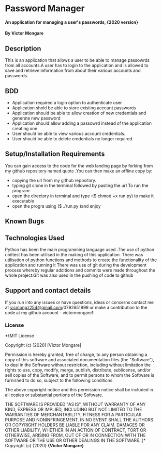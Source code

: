 # Password Manager
#### An application for managing a user's passwords, {2020 version}
#### By Victor Mongare
## Description
This is an application that allows a user to be able to manage passowrds from all accounts.A user has to login to the application and is allowed to save and retrieve information from about their various accounts and passwords.
## BDD
* Application required a login option to authenticate user
* Application shold be able to store existing account passwords
* Application should be able to allow creation of new credentials and generate new password
* Application should allow adding a passowrd instead of the application    creating one
* User should be able to view various account credentials.
* User should be able to delete credentials no longer required.

## Setup/Installation Requirements
You can gain access to the code for the web landing page by forking from my github repository named quote .You can then make an offline copy by:
*  copying the url from my github repository.
*  typing git clone in the terminal followed by pasting the url
To run the program:
*  open the directory in terminal and type :($ chmod +x run.py) to make it   executable
* open the progra using ($ ./run.py )and enjoy
## Known Bugs

## Technologies Used
Python has been the main programming language used .The use of python unittest has been utilised in the making of this application.
There was utilisation of python functions and methods to create the functionality of the application and running it
There was use of git during the development process whereby regular additions and 
commits were made throughout the whole project.Git was also used in the pushing of code to github
## Support and contact details
If you run into any issues or have questions, ideas or concerns  contact me at vicmongz254@gmail.com/0792651899 or make a contribution to the code at my github  account - victormongare1.
### License
*{MIT License

Copyright (c) [2020] [Victor Mongare]

Permission is hereby granted, free of charge, to any person obtaining a copy
of this software and associated documentation files (the "Software"), to deal
in the Software without restriction, including without limitation the rights
to use, copy, modify, merge, publish, distribute, sublicense, and/or sell
copies of the Software, and to permit persons to whom the Software is
furnished to do so, subject to the following conditions:

The above copyright notice and this permission notice shall be included in all
copies or substantial portions of the Software.

THE SOFTWARE IS PROVIDED "AS IS", WITHOUT WARRANTY OF ANY KIND, EXPRESS OR
IMPLIED, INCLUDING BUT NOT LIMITED TO THE WARRANTIES OF MERCHANTABILITY,
FITNESS FOR A PARTICULAR PURPOSE AND NONINFRINGEMENT. IN NO EVENT SHALL THE
AUTHORS OR COPYRIGHT HOLDERS BE LIABLE FOR ANY CLAIM, DAMAGES OR OTHER
LIABILITY, WHETHER IN AN ACTION OF CONTRACT, TORT OR OTHERWISE, ARISING FROM,
OUT OF OR IN CONNECTION WITH THE SOFTWARE OR THE USE OR OTHER DEALINGS IN THE
SOFTWARE..}*
Copyright (c) {2020} **{Victor Mongare}**